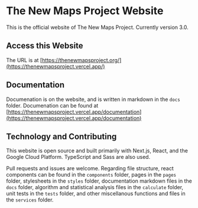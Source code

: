 # The New Maps Project Website

This is the official website of The New Maps Project. Currently version 3.0.

## Access this Website

The URL is at [https://thenewmapsproject.org/](https://thenewmapsproject.vercel.app/)

## Documentation

Documenation is on the website, and is written in markdown in the `docs` folder. Documenation can be found at [https://thenewmapsproject.vercel.app/documentation](https://thenewmapsproject.vercel.app/documentation)

## Technology and Contributing

This website is open source and built primarily with Next.js, React, and the Google Cloud Platform. TypeScript and Sass are also used. 

Pull requests and issues are welcome. Regarding file structure, react components can be found in the `components` folder, pages in the `pages` folder, stylesheets in the `styles` folder, documentation markdown files in the `docs` folder, algorithm and statistical analysis files in the `calculate` folder, unit tests in the `tests` folder, and other miscellanous functions and files in the `services` folder.
